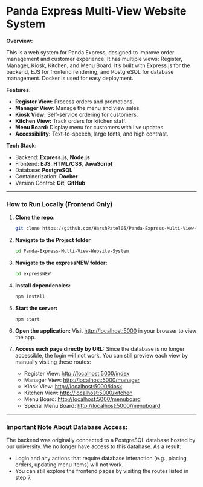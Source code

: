 # Panda Express Multi-View Website System

**Overview:**

This is a web system for Panda Express, designed to improve order management and customer experience. It has multiple views: Register, Manager, Kiosk, Kitchen, and Menu Board. It’s built with Express.js for the backend, EJS for frontend rendering, and PostgreSQL for database management. Docker is used for easy deployment.

**Features:**
- **Register View:** Process orders and promotions.
- **Manager View:** Manage the menu and view sales.
- **Kiosk View:** Self-service ordering for customers.
- **Kitchen View:** Track orders for kitchen staff.
- **Menu Board:** Display menu for customers with live updates.
- **Accessibility:** Text-to-speech, large fonts, and high contrast.

**Tech Stack:**
- Backend: **Express.js**, **Node.js**
- Frontend: **EJS**, **HTML/CSS**, **JavaScript**
- Database: **PostgreSQL**
- Containerization: **Docker**
- Version Control: **Git**, **GitHub**

---

### **How to Run Locally (Frontend Only)**

1. **Clone the repo:**
   ```bash
   git clone https://github.com/HarshPatel05/Panda-Express-Multi-View-Website-System.git
   ```

2. **Navigate to the Project folder**
    ```bash
    cd Panda-Express-Multi-View-Website-System
    ```

3. **Navigate to the expressNEW folder:**
    ```bash
    cd expressNEW
    ```

4. **Install dependencies:**
    ```bash
    npm install
    ```

5. **Start the server:**
    ```bash
    npm start
    ```

6. **Open the application:**
   Visit [http://localhost:5000](http://localhost:5000) in your browser to view the app.


7. **Access each page directly by URL:**
   Since the database is no longer accessible, the login will not work. You can still preview each view by manually visiting these routes:
   - Register View: [http://localhost:5000/index](http://localhost:5000/index)
   - Manager View: [http://localhost:5000/manager](http://localhost:5000/manager)
   - Kiosk View: [http://localhost:5000/kiosk](http://localhost:5000/kiosk)
   - Kitchen View: [http://localhost:5000/kitchen](http://localhost:5000/kitchen)
   - Menu Board: [http://localhost:5000/menuboard](http://localhost:5000/menuboard)
   - Special Menu Board: [http://localhost:5000/menuboard](http://localhost:5000/menuboard)

---

### **Important Note About Database Access:**
The backend was originally connected to a PostgreSQL database hosted by our university. We no longer have access to this database. As a result:
- Login and any actions that require database interaction (e.g., placing orders, updating menu items) will not work.
- You can still explore the frontend pages by visiting the routes listed in step 7.



